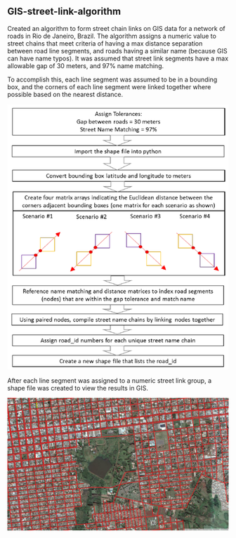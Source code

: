 ## GIS-street-link-algorithm
Created an algorithm to form street chain links on GIS data for a network of roads in Rio de Janeiro, Brazil. The algorithm assigns a numeric value to street chains that meet criteria of having a max distance separation between road line segments, and roads having a similar name (because GIS can have name typos). It was assumed that street link segments have a max allowable gap of 30 meters, and 97% name matching. 

To accomplish this, each line segment was assumed to be in a bounding box, and the corners of each line segment were linked together where possible based on the nearest distance.

![alttag](https://github.com/harrydurbin/GIS-street-link-algorithm/blob/master/img/streetlinking.png)

 After each line segment was assigned to a numeric street link group, a shape file was created to view the results in GIS.

![alttag](https://github.com/harrydurbin/GIS-street-link-algorithm/blob/master/img/rio.png)

